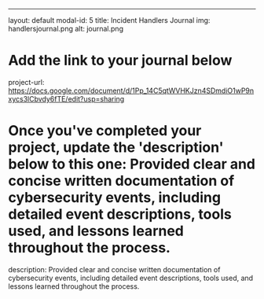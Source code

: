 ---
layout: default
modal-id: 5
title: Incident Handlers Journal
img: handlersjournal.png
alt: journal.png

# Add the link to your journal below
project-url: https://docs.google.com/document/d/1Pp_14C5qtWVHKJzn4SDmdiO1wP9nxycs3lCbvdy6fTE/edit?usp=sharing

# Once you've completed your project, update the 'description' below to this one: Provided clear and concise written documentation of cybersecurity events, including detailed event descriptions, tools used, and lessons learned throughout the process.
description: Provided clear and concise written documentation of cybersecurity events, including detailed event descriptions, tools used, and lessons learned throughout the process.

